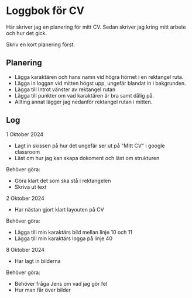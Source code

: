 # Loggbok för CV

Här skriver jag en planering för mitt CV.
Sedan skriver jag kring mitt arbete och hur det gick.

Skriv en kort planering först.

## Planering

* Lägga karaktären och hans namn vid högra hörnet i en rektangel ruta.
* Lägga in loggan vid mitten högst upp, ungefär blandat in i bakgrunden.
* Lägga till Introt vänster av rektangel rutan
* Lägga till punkter om vad karaktären är bra samt dålig på.
* Allting annat lägger jag nedanför rektangel rutan i mitten.


## Log

1 Oktober 2024
- Lagt in skissen på hur det ungefär ser ut på "Mitt CV" i google classroom
- Läst om hur jag kan skapa dokoment och läst om strukturen

Behöver göra:
- Göra klart det som ska stå i rektangelen
- Skriva ut text


2 Oktober 2024
- Har nästan gjort klart layouten på CV

Behöver göra:
- Lägga till min karaktärs bild mellan linje 10 och 11
- Lägga till min karaktärs logga på linje 40

8 Oktober 2024
- Har lagt in bilderna

Behöver göra:
- Behöver fråga Jens om vad jag gör fel
- Hur man får över bilder